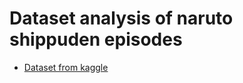 # Dataset analysis of naruto shippuden episodes

- [Dataset from kaggle](https://www.kaggle.com/datasets/alisson987/naruto-shippuden-rate)


